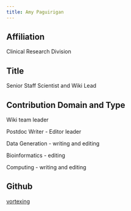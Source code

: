 ```yaml
---
title: Amy Paguirigan
---
```

## Affiliation
Clinical Research Division


## Title
Senior Staff Scientist and Wiki Lead


## Contribution Domain and Type
Wiki team leader

Postdoc Writer - Editor leader

Data Generation - writing and editing

Bioinformatics - editing

Computing - writing and editing


## Github
[vortexing](https://github.com/vortexing)
